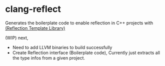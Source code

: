 # clang-reflect
Generates the boilerplate code to enable reflection in C++ projects with [(Reflection Template Library)](https://github.com/neeraj31285/ReflectionTemplateLibrary-CPP)

(WIP) next,
- Need to add LLVM binaries to build successfully
- Create Reflection interface (Boilerplate code), Currently just extracts all the type infos from a given project.
